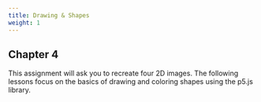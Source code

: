 ```yaml
---
title: Drawing & Shapes
weight: 1
---
```

## Chapter 4

This assignment will ask you to recreate four 2D images. The following lessons focus on the basics of drawing and coloring shapes using the p5.js library.
